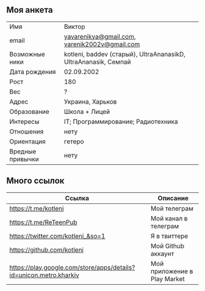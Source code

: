 ## Моя анкета

|   |  |
| ------------- | ------------- |
| Имя | Виктор |
| email | yavarenikya@gmail.com, varenik2002v@gmail.com |
| Возможные ники | kotleni, baddev (старый), UltraAnanasikD, UltraAnanasik, Семпай |
| Дата рождения | 02.09.2002 |
| Рост | 180 |
| Вес | ? |
| Адрес | Украина, Харьков |
| Образование  | Школа + Лицей |
| Интересы  | IT; Программирование; Радиотехника |
| Отношения  | нету |
| Ориентация | гетеро  |
| Вредные привычки | нету |

## Много ссылок

| Ссылка | Описание |
| ------------- | ------------- |
| https://t.me/kotleni | Мой телеграм  |
| https://t.me/ReTeenPub | Мой канал в телеграм |
| https://twitter.com/kotleni_&so=1 | Я в твиттере |
| https://github.com/kotleni | Мой Github аккаунт |
| https://play.google.com/store/apps/details?id=unicon.metro.kharkiv | Мой приложение в Play Market |
